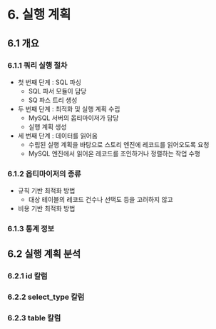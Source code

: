 


# 6. 실행 계획
## 6.1 개요
### 6.1.1 쿼리 실행 절차
* 첫 번째 단계 : SQL 파싱
	* SQL 파서 모듈이 담당
	* SQ 파스 트리 생성
* 두 번째 단계 : 최적화 및 실행 계획 수립
	* MySQL 서버의 옵티마이저가 담당
	* 실행 계획 생성
* 세 번째 단계 : 데이터를 읽어옴
	* 수립된 실행 계획을 바탕으로 스토리 엔진에 레코드를 읽어오도록 요청
	* MySQL 엔진에서 읽어온 레코드를 조인하거나 정렬하는 작업 수행 
### 6.1.2 옵티마이저의 종류
* 규칙 기반 최적화 방법
	* 대상 테이블의 레코드 건수나 선택도 등을 고려하지 않고
* 비용 기반 최적화 방법
### 6.1.3 통계 정보
## 6.2 실행 계획 분석
### 6.2.1 id 칼럼
### 6.2.2 select_type 칼럼
### 6.2.3 table 칼럼
<!--stackedit_data:
eyJoaXN0b3J5IjpbLTEzNTgxMzI4ODUsMTk0ODU3NTA1NCwtMT
gzOTM3NjQyMF19
-->